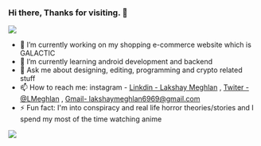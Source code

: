 ### Hi there, Thanks for visiting. 👋

![](https://komarev.com/ghpvc/?username=lakshaymeghlan)
<!-- 
**lakshaymeghlan/lakshaymeghlan** is a ✨ _special_ ✨ repository because its `README.md` (this file) appears on your GitHub profile. -->
<!-- Here are some ideas to get you started: -->
- 🔭 I’m currently working on my shopping e-commerce website which is GALACTIC
- 🌱 I’m currently learning android development and backend
- 💬 Ask me about designing, editing, programming and crypto related stuff
- 📫 How to reach me: instagram - [Linkdin - Lakshay Meghlan](https://www.linkedin.com/in/lakshay-meghlan-77512321b/) , [Twiter - @LMeghlan](https://twitter.com/LMeghlan) , [Gmail- lakshaymeghlan6969@gmail.com](https://mail.google.com/mail/u/0/#inbox)
- ⚡ Fun fact: I'm into conspiracy and real life horror theories/stories and I spend my most of the time watching anime

<img src="https://github-readme-stats.vercel.app/api?username=lakshaymeghlan&&show_icons=true&title_color=ffffff&icon_color=bb2acf&text_color=daf7dc&bg_color=191919">

